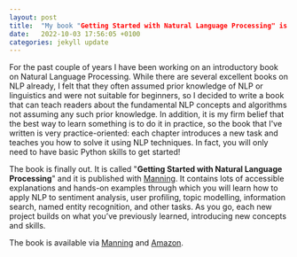 ```yaml
---
layout: post
title:  "My book "Getting Started with Natural Language Processing" is out"
date:   2022-10-03 17:56:05 +0100
categories: jekyll update
---
```

For the past couple of years I have been working on an introductory book on Natural Language Processing.
While there are several excellent books on NLP already, I felt that they often assumed prior knowledge of NLP or linguistics and were not suitable for beginners, so I decided to write a book that can teach readers about the fundamental NLP concepts and algorithms not assuming any such prior knowledge.
In addition, it is my firm belief that the best way to learn something is to do it in practice, so the book that I've written is very practice-oriented: each chapter introduces a new task and teaches you how to solve it using NLP techniques. 
In fact, you will only need to have basic Python skills to get started!

The book is finally out. It is called "**Getting Started with Natural Language Processing**" and it is published with [Manning](https://www.manning.com/books/getting-started-with-natural-language-processing?utm_source=linkedin&utm_medium=author&utm_campaign=book_kochmar_getting_10_1_19).
It contains lots of accessible explanations and hands-on examples through which you will learn how to apply NLP to sentiment analysis, user profiling, topic modelling, information search, named entity recognition, and other tasks. 
As you go, each new project builds on what you’ve previously learned, introducing new concepts and skills.

The book is available via [Manning](https://www.manning.com/books/getting-started-with-natural-language-processing?utm_source=linkedin&utm_medium=author&utm_campaign=book_kochmar_getting_10_1_19) and [Amazon](https://www.amazon.co.uk/Getting-Started-Natural-Language-Processing/dp/1617296767/ref=tmm_pap_swatch_0?_encoding=UTF8&qid=&sr=).